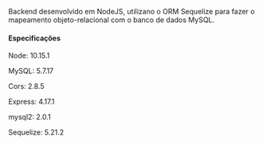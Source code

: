 Backend desenvolvido em NodeJS, utilizano o ORM Sequelize para fazer o mapeamento objeto-relacional com o banco de dados MySQL.

#### Especificações

Node: 10.15.1

MySQL: 5.7.17

Cors: 2.8.5

Express: 4.17.1

mysql2: 2.0.1

Sequelize: 5.21.2